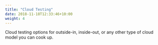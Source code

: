 ```yaml
---
title: "Cloud Testing"
date: 2018-11-18T12:33:46+10:00
weight: 4
---
```


Cloud testing options for outside-in, inside-out, or any other type of cloud model you can cook up.



